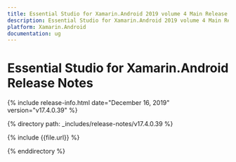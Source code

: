 ```yaml
---
title: Essential Studio for Xamarin.Android 2019 volume 4 Main Release Release Notes  
description: Essential Studio for Xamarin.Android 2019 volume 4 Main Release Release Notes  
platform: Xamarin.Android
documentation: ug
---
```


# Essential Studio for Xamarin.Android  Release Notes  

{% include release-info.html date="December 16, 2019"  version="v17.4.0.39" %} 


{% directory path: _includes/release-notes/v17.4.0.39 %}

{% include {{file.url}} %}

{% enddirectory %}